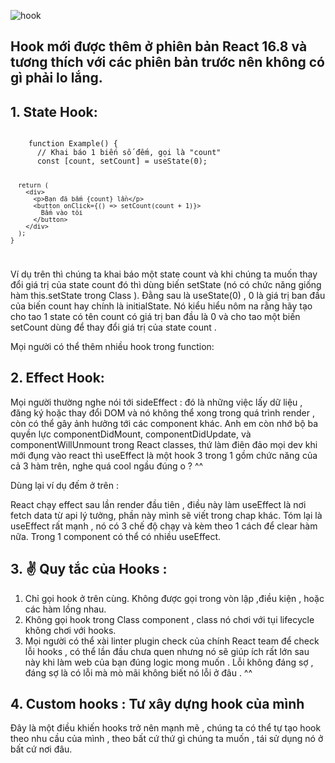 <BlogMetaDecorator folder="chap2CaiNhinDauTienVeHook" image="allHeadphones.jpg" imageAlt="HookFirtLook" description="Hook mới được thêm ở phiên bản React 16.8 và tương thích với các phiên bản trước nên không có gì phải lo lắng." title="Chap 2. Cái nhìn đầu tiên về Hooks  " />

![hook](https://www.vtnetzwelt.com/wp-content/uploads/2019/08/react-hooks.jpg)

## Hook mới được thêm ở phiên bản React 16.8 và tương thích với các phiên bản trước nên không có gì phải lo lắng.

## 1. State Hook:

<Code language="javascript">
    function Example() {
      // Khai báo 1 biến số đếm, gọi là "count"
      const [count, setCount] = useState(0);

      return (
        <div>
          <p>Bạn đã bấm {count} lần</p>
          <button onClick={() => setCount(count + 1)}>
            Bấm vào tôi
          </button>
        </div>
      );
    }

</Code>

<!-- <Code language="bash">useState</Code> là hook cho phép khai báo một state như <Code language="bash">this.state={}</Code> vậy. -->

Ví dụ trên thì chúng ta khai báo một state count và khi chúng ta muốn thay đổi giá trị của state count đó thì dùng biến setState (nó có chức năng giống hàm this.setState trong Class ). Đằng sau là useState(0) , 0 là giá trị ban đầu của biến count hay chính là initialState.
Nó kiểu hiểu nôm na rằng hãy tạo cho tao 1 state có tên count có giá trị ban đầu là 0 và cho tao một biến setCount dùng để thay đổi giá trị của state count .

Mọi người có thể thêm nhiều hook trong function:

<!-- <Code language="javascript">

function ExampleWithManyStates() {
// Khai báo nhiều biến trạng thái!
const [age, setAge] = useState(42);
const [fruit, setFruit] = useState('chuối');
const [todos, setTodos] = useState([{ text: 'Học Hooks' }]);
// ...
}
</Code> -->

## 2. Effect Hook:

Mọi người thường nghe nói tới sideEffect : đó là những việc lấy dữ liệu , đăng ký hoặc thay đổi DOM và nó không thể xong trong quá trình render , còn có thể gây ảnh hưởng tới các component khác.
Anh em còn nhớ bộ ba quyền lực componentDidMount, componentDidUpdate, và componentWillUnmount trong React classes, thứ làm điên đảo mọi dev khi mới đụng vào react thì useEffect là một hook 3 trong 1 gồm chức năng của cả 3 hàm trên, nghe quá cool ngầu đúng o ? ^^

Dùng lại ví dụ đếm ở trên :

<!-- <Code language="javascript">
    function Example() {
    const [count, setCount] = useState(0);

    // Giống componentDidMount và componentDidUpdate:
    useEffect(() => {
    // Cập nhật tiêu đề trang web sử dụng API trình duyệt
    document.title = `Bạn đã bấm ${count} lần`;
    });

    return (

    <div>
    <p>Bạn đã bấm {count} lần</p>
    <button onClick={() => setCount(count + 1)}>
    Bấm vào tôi
    </button>
    </div>
    );
    }

</Code> -->

React chạy effect sau lần render đầu tiên , điều này làm useEffect là nơi fetch data từ api lý tưởng, phần này mình sẽ viết trong chap khác.
Tóm lại là useEffect rất mạnh , nó có 3 chế độ chạy và kèm theo 1 cách để clear hàm nữa. Trong 1 component có thể có nhiều useEffect.

## 3. ✌️ Quy tắc của Hooks :

1. Chỉ gọi hook ở trên cùng. Không được gọi trong vòn lập ,điều kiện , hoặc các hàm lồng nhau.
2. Không gọi hook trong Class component , class nó chơi với tụi lifecycle không chơi với hooks.
3. Mọi người có thể xài linter plugin check của chính React team để check lỗi hooks , có thể lần đầu chưa quen nhưng nó sẽ giúp ích rất lớn sau này khi làm web của bạn đúng logic mong muốn . Lỗi không đáng sợ , đáng sợ là có lỗi mà mò mãi không biết nó lỗi ở đâu . ^^

## 4. Custom hooks : Tư xây dựng hook của mình

Đây là một điều khiến hooks trở nên mạnh mẽ , chúng ta có thể tự tạo hook theo nhu cầu của mình , theo bất cứ thứ gì chúng ta muốn , tái sử dụng nó ở bất cứ nơi đâu.

